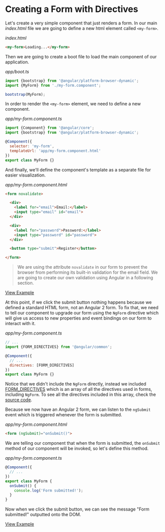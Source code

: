 # Creating a Form with Directives

Let's create a very simple component that just renders a form. In our main _index.html_ file we are going to define a new html element called `<my-form>`.

_index.html_
```html
<my-form>Loading...</my-form>
```

Then we are going to create a boot file to load the main component of our application.

_app/boot.ts_
```javascript
import {bootstrap} from '@angular/platform-browser-dynamic';
import {MyForm} from './my-form.component';

bootstrap(MyForm);
```

In order to render the `<my-form>` element, we need to define a new component.

_app/my-form.component.ts_
```javascript
import {Component} from '@angular/core';
import {bootstrap} from '@angular/platform-browser-dynamic';

@Component({
  selector: 'my-form',
  templateUrl: 'app/my-form.component.html'
})
export class MyForm {}
```

And finally, we'll define the component's template as a separate file for easier visualization.

_app/my-form.component.html_
```html
<form novalidate>

  <div>
    <label for="email">Email:</label>
    <input type="email" id="email">
  </div>

  <div>
    <label for="password">Password:</label>
    <input type="password" id="password">
  </div>

  <button type="submit">Register</button>

</form>
```

> We are using the attribute `novalidate` in our form to prevent the browser from performing its built-in validation for the email field. We are going to create our own validation using Angular in a following section.

[View Example](http://plnkr.co/edit/NYdXMmXLagx9QHwcHpju?p=preview)

At this point, if we click the submit button nothing happens because we defined a standard HTML form, not an Angular 2 form. To fix that, we need to tell our component to upgrade our form using the `NgForm` directive which will give us access to new properties and event bindings on our form to interact with it.

_app/my-form.component.ts_
```javascript
// ...
import {FORM_DIRECTIVES} from '@angular/common';

@Component({
  // ...
  directives: [FORM_DIRECTIVES]
})
export class MyForm {}
```

Notice that we didn't include the `NgForm` directly, instead we included [FORM_DIRECTIVES](https://angular.io/docs/ts/latest/api/common/FORM_DIRECTIVES-let.html) which is an array of all the directives used in forms, including `NgForm`. To see all the directives included in this array, check the [source code](https://github.com/angular/angular/blob/2.0.0-beta.0/modules/angular2/src/common/forms/directives.ts#L52-L71).

Because we now have an Angular 2 form, we can listen to the `ngSubmit` event which is triggered whenever the form is submitted.

_app/my-form.component.html_
```html
<form (ngSubmit)="onSubmit()">
```

We are telling our component that when the form is submitted, the `onSubmit` method of our component will be invoked, so let's define this method.

_app/my-form.component.ts_
```javascript
@Component({
  // ...
})
export class MyForm {
  onSubmit() {
    console.log('Form submitted!');
  }
}
```

Now when we click the submit button, we can see the message "Form submitted!" outputted onto the DOM.

[View Example](http://plnkr.co/edit/mp8B8JzRVtN14bSRaf5n?p=preview)
